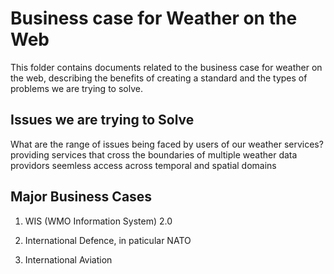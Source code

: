 # Business case for Weather on the Web

This folder contains documents related to the business case for weather on the web, describing the benefits of creating a standard and the types of problems we are trying to solve. 

## Issues we are trying to Solve
What are the range of issues being faced by users of our weather services?
providing services that cross the boundaries of multiple weather data providors
seemless access across temporal and spatial domains

## Major Business Cases
1. WIS (WMO Information System) 2.0

2. International Defence, in paticular NATO

3. International Aviation

